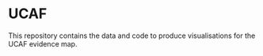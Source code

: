 # UCAF

This repository contains the data and code to produce visualisations for the UCAF evidence map.
